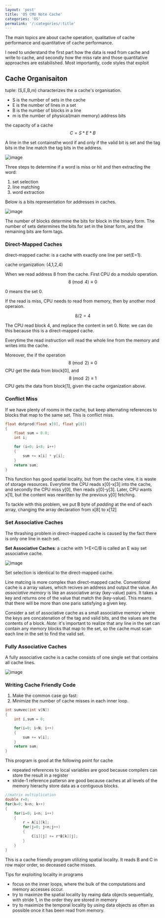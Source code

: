 ```yaml
---
layout: 'post'
title: 'OS CMU Note Cache' 
categories: 'OS'
permalink: '/:categories/:title'
---
```



The main topics are about cache operation, qualitative of cache performance and quantitative of cache performance.

I need to understand the first part how the    data is read from cache and write to cache, and secondly how the miss rate and those quantitative approaches are estabilished. Most importantly, code styles that exploit 

## Cache Organisaiton

tuple: (S,E,B,m) characterizes the a cache's organisation.

* S is the number of sets in the cache
* E is the number of lines in a set
* B is the number of blocks in a line
* m is the number of physical(main memory) address bits



the capacity of a cache $$C = S * E * B$$

A line in the set containsthe word if and only if the valid bit is set and the tag bits in the line match the tag bits in the address.

![image](../pictures/cache_organization.png)


Three steps to determine if a word is miss or hit and then extracting the word:

1. set selection
2. line matching
3. word extraction


Below is a bits representation for addresses in caches.

![image](../pictures/cache_bit.png)

The number of blocks determine the bits for block in the binary form. The number of sets determines the bits for set in the binar form, and the remaining bits are form tags.


### Direct-Mapped Caches

direct-mapped cache: is a cache with exactly one line per set(E=1).

cache organization: (4,1,2,4)

When we read address 8  from the cache. First CPU do a modulo operation. $$8\pmod{4} \equiv 0$$

0 means the set 0.

If the read is miss, CPU needs to read from memory, then by another mod operaion. 

$$8/2 = 4 $$

The CPU read block 4, and replace the content in set 0. Note: we can do this because this is a direct-mapped cache.

Everytime the read instruction will read the whole line from the memory and writes into the cache.

Moreover, the if the operation $$8\pmod{2}\equiv 0$$ CPU get the data from block[0], and $$8\pmod{2}\equiv 1$$ CPU gets the data from block[1], given the cache organization above.


### Conflict Miss

If we have plenty of rooms in the cache, but keep alternating references to blocks that map to the same set. This is conflict miss.


```C
float dotprod(float x[8], float y[8])
{
    float sum = 0.0;
    int i;

    for (i=0; i<8; i++)
    {
        sum += x[i] * y[i];
    }
    return sum;
}
```

This function has good spatial locality, but from the cache view, it is waste of storage resources. Everytime the CPU reads x[0]-x[3] into the cache, and secondly the CPU miss y[0], then reads y[0]-y[3]. Later, CPU wants x[1], but the content was rewritten by the previous y[0] fetching.

To tackle with this problem, we put B byte of *padding* at the end of each array, changing the array declaration from x[8] to x[12]

### Set Associative Caches

The thrashing problem in direct-mapped cache is caused by the fact there is only one line in each set.

**Set Associative Caches**: a cache with 1<E<C/B is called an E way set associative cache.


![image](../pictures/set_asso.png)


Set selection is identical to the direct-mapped cache.

Line matcing is more complex than direct-mapped cache. Conventional cache is a array values, which recives an address and output the value. An *associative memory* is like an associative array (key-value) pairs. It takes a key and returns one of the value that match the (key-value). This means that there will be more than one paris satisfying a given key.

Consider a set of associative cache as a small associative memory where the keys are concatenation of the tag and valid bits, and the values are the contents of a block. *Note*: it's important to realize that any line in the set can contain any memory blocks that map to the set, so the cache must scan each line in the set to find the valid set.



### Fully Associative Caches

A fully associative cache is a cache consists of one single set that contains all cache lines.

![image](../pictures/fully_asso_cache.png)


### Writing Cache Friendly Code

1. Make the common case go fast:
2. Minimize the number of cache misses in each inner loop.

```C
int sumvec(int v[N])
{
    int i,sum = 0;

    for(i=0; i<N; i++)
    {
        sum += v[i];
    }
    return sum;
}
```

This program is good at the following point for cache

* repeated references to local variables are good because compilers can store the result in a register
* stride-1 reference pattersn are good because caches at all levels of the memory hierachy store data as a contiguous blocks.

```C
//matrix multiplication
double r=0;
for(k=0; k<n; k++)
{
    for(i=0; i<n; i++)
    {
        r = A[i][k];
        for(j=0; j<n;j++)
        {
            C[i][j] += r*B[k][j];
        }
    }
}
```

This is a cache friendly program utilizing spatial locality. It reads B and C in row major order, so deceased cache misses.


Tips for exploiting locality in programs

* focus on the inner loops, where the bulk of the computations and memory accesses occur.
* try to maximze the spatial locality by reaing data objects sequentially, with stride 1, in the order they are stored in memory
* try to maximize the temporal locality by using data objects as often as possible once it has   been read from memory.